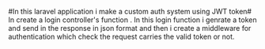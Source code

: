 #In this laravel application i make a custom auth system using JWT token# 
In  create a login controller's function .
In this login function i genrate a token and send in the response in json format and then i create a middleware for authentication which check the request carries the valid token or not.
